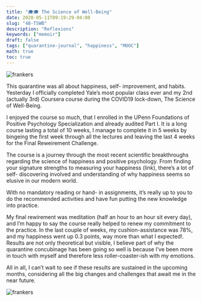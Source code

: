 ```yaml
---
title: "🎓🎓 The Science of Well-Being"
date: 2020-05-11T09:19:29-04:00
slug: "48-TSWB"
description: "Reflexions"
keywords: ["memoir"]
draft: false
tags: ["quarantine-journal", "happiness", "MOOC"]
math: true
toc: true
---
```


![frankers](/addhana/48-TSWB.png)

This quarantine was all about happiness, self- improvement, and habits. Yesterday I officially completed Yale’s most popular class ever and my 2nd (actually 3rd) Coursera course during the COVID19 lock-down, The Science of Well-Being.

I enjoyed the course so much, that I enrolled in the UPenn Foundations of Positive Psychology Specialization and already audited Part I. It is a long course lasting a total of 10 weeks, I manage to complete it in 5 weeks by bingeing the first week through all the lectures and leaving the last 4 weeks for the Final Reweirement Challenge.

The course is a journey through the most recent scientific breakthroughs regarding the science of happiness and positive psychology. From finding your signature strengths to measuring your happiness (link), there’s a lot of self- discovering involved and understanding of why happiness seems so elusive in our modern world.

With no mandatory reading or hand- in assignments, it’s really up to you to do the recommended activities and have fun putting the new knowledge into practice.

My final rewirement was meditation (half an hour to an hour sit every day), and I’m happy to say the course really helped to renew my commitment to the practice. In the last couple of weeks, my cushion-assistance was 78%, and my happiness went up 0.3 points, way more than what I expected!. Results are not only theoretical but visible, I believe part of why the quarantine concubinage has been going so well is because I’ve been more in touch with myself and therefore less roller-coaster-ish with my emotions.

All in all, I can’t wait to see if these results are sustained in the upcoming months, considering all the big changes and challenges that await me in the near future.

![frankers](/bitmoji-rainbow.png)
